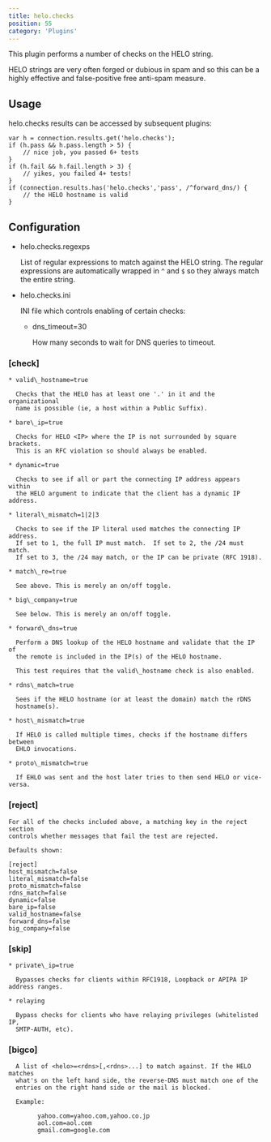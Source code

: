 ```yaml
---
title: helo.checks
position: 55
category: 'Plugins'
---
```


This plugin performs a number of checks on the HELO string.

HELO strings are very often forged or dubious in spam and so this can be a
highly effective and false-positive free anti-spam measure.


## Usage

helo.checks results can be accessed by subsequent plugins:

    var h = connection.results.get('helo.checks');
    if (h.pass && h.pass.length > 5) {
        // nice job, you passed 6+ tests
    }
    if (h.fail && h.fail.length > 3) {
        // yikes, you failed 4+ tests!
    }
    if (connection.results.has('helo.checks','pass', /^forward_dns/) {
        // the HELO hostname is valid
    }


## Configuration

* helo.checks.regexps

  List of regular expressions to match against the HELO string. The regular
  expressions are automatically wrapped in `^` and `$` so they always match
  the entire string.

* helo.checks.ini

  INI file which controls enabling of certain checks:

    * dns\_timeout=30

      How many seconds to wait for DNS queries to timeout.


### [check]


    * valid\_hostname=true

      Checks that the HELO has at least one '.' in it and the organizational
      name is possible (ie, a host within a Public Suffix).

    * bare\_ip=true

      Checks for HELO <IP> where the IP is not surrounded by square brackets.
      This is an RFC violation so should always be enabled.

    * dynamic=true

      Checks to see if all or part the connecting IP address appears within
      the HELO argument to indicate that the client has a dynamic IP address.

    * literal\_mismatch=1|2|3

      Checks to see if the IP literal used matches the connecting IP address.
      If set to 1, the full IP must match.  If set to 2, the /24 must match.
      If set to 3, the /24 may match, or the IP can be private (RFC 1918).

    * match\_re=true

      See above. This is merely an on/off toggle.

    * big\_company=true

      See below. This is merely an on/off toggle.

    * forward\_dns=true

      Perform a DNS lookup of the HELO hostname and validate that the IP of
      the remote is included in the IP(s) of the HELO hostname.

      This test requires that the valid\_hostname check is also enabled.

    * rdns\_match=true

      Sees if the HELO hostname (or at least the domain) match the rDNS
      hostname(s).

    * host\_mismatch=true

      If HELO is called multiple times, checks if the hostname differs between
      EHLO invocations.

    * proto\_mismatch=true

      If EHLO was sent and the host later tries to then send HELO or vice-versa.

### [reject]

    For all of the checks included above, a matching key in the reject section
    controls whether messages that fail the test are rejected.

    Defaults shown:

    [reject]
    host_mismatch=false
    literal_mismatch=false
    proto_mismatch=false
    rdns_match=false
    dynamic=false
    bare_ip=false
    valid_hostname=false
    forward_dns=false
    big_company=false

### [skip]

    * private\_ip=true

      Bypasses checks for clients within RFC1918, Loopback or APIPA IP address ranges.

    * relaying

      Bypass checks for clients who have relaying privileges (whitelisted IP,
      SMTP-AUTH, etc).


### [bigco]

      A list of <helo>=<rdns>[,<rdns>...] to match against. If the HELO matches
      what's on the left hand side, the reverse-DNS must match one of the
      entries on the right hand side or the mail is blocked.

      Example:

            yahoo.com=yahoo.com,yahoo.co.jp
            aol.com=aol.com
            gmail.com=google.com

